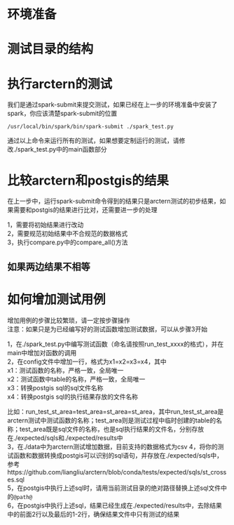 # 环境准备

# 测试目录的结构

# 执行arctern的测试
我们是通过spark-submit来提交测试，如果已经在上一步的环境准备中安装了spark，你应该清楚spark-submit的位置

`/usr/local/bin/spark/bin/spark-submit ./spark_test.py`

通过以上命令来运行所有的测试，如果想要定制运行的测试，请修改./spark_test.py中的main函数部分

# 比较arctern和postgis的结果
在上一步中，运行spark-submit命令得到的结果只是arctern测试的初步结果，如果需要和postgis的结果进行比对，还需要进一步的处理

1，需要将初始结果进行改动  
2，需要规范初始结果中不合规范的数据格式  
3，执行compare.py中的compare_all()方法  

## 如果两边结果不相等

# 如何增加测试用例
增加用例的步骤比较繁琐，请一定按步骤操作  
注意：如果只是为已经编写好的测试函数增加测试数据，可以从步骤3开始

1，在./spark_test.py中编写测试函数（命名请按照run_test_xxxx的格式），并在main中增加对函数的调用  
2，在config文件中增加一行，格式为x1=x2=x3=x4，其中  
   x1：测试函数的名称，严格一致，全局唯一  
   x2：测试函数中table的名称，严格一致，全局唯一  
   x3：转换postgis sql的sql文件名称  
   x4：转换postgis sql的执行结果存放的文件名称  

   比如：run_test_st_area=test_area=st_area=st_area，其中run_test_st_area是arctern测试中测试函数的名称；test_area则是测试过程中临时创建的table的名称；test_area既是sql文件的名称，也是sql执行结果的文件名，分别存放在./expected/sqls和./expected/results中  
3，在./data中为arctern测试增加数据，目前支持的数据格式为csv
4，将你的测试函数和数据转换成postgis可以识别的sql语句，并存放在./expected/sqls中，参考https://github.com/liangliu/arctern/blob/conda/tests/expected/sqls/st_crosses.sql  
5，在postgis中执行上述sql时，请用当前测试目录的绝对路径替换上述sql文件中的`@path@`  
6，在postgis中执行上述sql，结果已经生成在./expected/results中，去除结果中的前面2行以及最后的1-2行，确保结果文件中只有测试的结果
